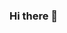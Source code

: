 ### Hi there 👋

<!--
**ShahbaazKhan-TheAwesomeShaz/ShahbaazKhan-TheAwesomeShaz** is a ✨ _special_ ✨ repository because its `README.md` (this file) appears on your GitHub profile.

<p style="text-align:center;"><img src="Control'nt%20GIF.gif" alt="cool GIF"></p>


Here are some ideas to get you started:

- 🔭 I’m currently working on a lot of stuff really, idk I keep changing projects
- 🌱 I’m currently learning Unity Game Development mostly but some other things too
- 😁 The Answer to our every problem is a google search away
-->
